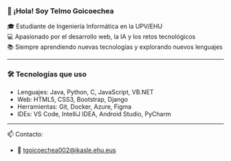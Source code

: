 ### 👋 ¡Hola! Soy Telmo Goicoechea

🎓 Estudiante de Ingeniería Informática en la UPV/EHU  
💻 Apasionado por el desarrollo web, la IA y los retos tecnológicos   
📚 Siempre aprendiendo nuevas tecnologías y explorando nuevos lenguajes

---

### 🛠 Tecnologías que uso
- Lenguajes: Java, Python, C, JavaScript, VB.NET
- Web: HTML5, CSS3, Bootstrap, Django
- Herramientas: Git, Docker, Azure, Figma
- IDEs: VS Code, IntelliJ IDEA, Android Studio, PyCharm

---

📫 Contacto:
- 📧 tgoicoechea002@ikasle.ehu.eus

<!--
**TelmoGoiko/TelmoGoiko** is a ✨ _special_ ✨ repository because its `README.md` (this file) appears on your GitHub profile.

Here are some ideas to get you started:

- 🔭 I’m currently working on ...
- 🌱 I’m currently learning ...
- 👯 I’m looking to collaborate on ...
- 🤔 I’m looking for help with ...
- 💬 Ask me about ...
- 📫 How to reach me: ...
- 😄 Pronouns: ...
- ⚡ Fun fact: ...
-->
